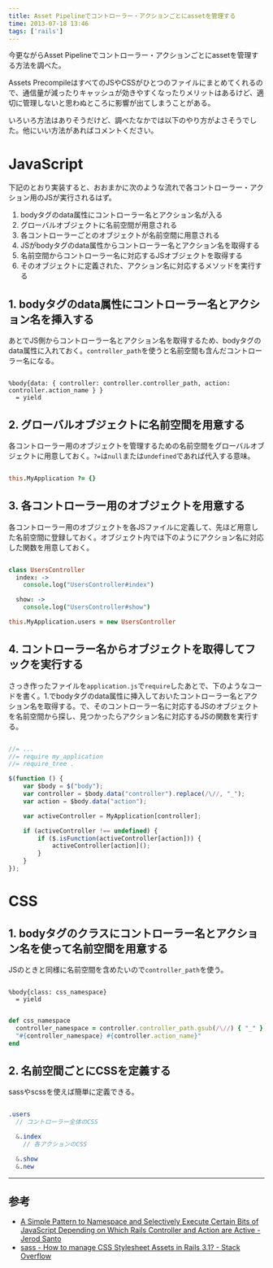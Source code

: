 ```yaml
---
title: Asset Pipelineでコントローラー・アクションごとにassetを管理する
time: 2013-07-18 13:46
tags: ['rails']
---
```


今更ながらAsset Pipelineでコントローラー・アクションごとにassetを管理する方法を調べた。

Assets PrecompileはすべてのJSやCSSがひとつのファイルにまとめてくれるので、通信量が減ったりキャッシュが効きやすくなったりメリットはあるけど、適切に管理しないと思わぬところに影響が出てしまうことがある。

いろいろ方法はありそうだけど、調べたなかでは以下のやり方がよさそうでした。他にいい方法があればコメントください。

# JavaScript

下記のとおり実装すると、おおまかに次のような流れで各コントローラー・アクション用のJSが実行されるはず。

1. bodyタグのdata属性にコントローラー名とアクション名が入る
2. グローバルオブジェクトに名前空間が用意される
3. 各コントローラーごとのオブジェクトが名前空間に用意される
4. JSがbodyタグのdata属性からコントローラー名とアクション名を取得する
5. 名前空間からコントローラー名に対応するJSオブジェクトを取得する
6. そのオブジェクトに定義された、アクション名に対応するメソッドを実行する

## 1. bodyタグのdata属性にコントローラー名とアクション名を挿入する

あとでJS側からコントローラー名とアクション名を取得するため、bodyタグのdata属性に入れておく。`controller_path`を使うと名前空間も含んだコントローラー名になる。

```rb:application.html.haml

%body{data: { controller: controller.controller_path, action: controller.action_name } }
  = yield
```

## 2. グローバルオブジェクトに名前空間を用意する

各コントローラー用のオブジェクトを管理するための名前空間をグローバルオブジェクトに用意しておく。`?=`は`null`または`undefined`であれば代入する意味。

```coffeescript:app/assets/javascripts/my_application.js.coffee

this.MyApplication ?= {}
```

## 3. 各コントローラー用のオブジェクトを用意する

各コントローラー用のオブジェクトを各JSファイルに定義して、先ほど用意した名前空間に登録しておく。オブジェクト内では下のようにアクション名に対応した関数を用意しておく。

```coffeescript:users.js.coffee

class UsersController
  index: ->
    console.log("UsersController#index")

  show: ->
    console.log("UsersController#show")

this.MyApplication.users = new UsersController
```

## 4. コントローラー名からオブジェクトを取得してフックを実行する

さっき作ったファイルを`application.js`で`require`したあとで、下のようなコードを書く。1.でbodyタグのdata属性に挿入しておいたコントローラー名とアクション名を取得する。で、そのコントローラー名に対応するJSのオブジェクトを名前空間から探し、見つかったらアクション名に対応するJSの関数を実行する。

```js:application.js

//= ...
//= require my_application
//= require_tree .

$(function () {
    var $body = $("body");
    var controller = $body.data("controller").replace(/\//, "_");
    var action = $body.data("action");

    var activeController = MyApplication[controller];

    if (activeController !== undefined) {
        if ($.isFunction(activeController[action])) {
            activeController[action]();
        }
    }
});
```

# CSS

## 1. bodyタグのクラスにコントローラー名とアクション名を使って名前空間を用意する

JSのときと同様に名前空間を含めたいので`controller_path`を使う。

```rb:application.html.haml

%body{class: css_namespace}
  = yield
```

```rb:application_helper.rb

def css_namespace
  controller_namespace = controller.controller_path.gsub(/\//) { "_" }
  "#{controller_namespace} #{controller.action_name}"
end
```

## 2. 名前空間ごとにCSSを定義する

sassやscssを使えば簡単に定義できる。

```sass:users.css.sass

.users
  // コントローラー全体のCSS

  &.index
    // 各アクションのCSS

  &.show
  &.new
```

---

## 参考

- [A Simple Pattern to Namespace and Selectively Execute Certain Bits of JavaScript Depending on Which Rails Controller and Action are Active - Jerod Santo](http://blog.jerodsanto.net/2012/02/a-simple-pattern-to-namespace-and-selectively-execute-certain-bits-of-javascript-depending-on-which-rails-controller-and-action-are-active/)
- [sass - How to manage CSS Stylesheet Assets in Rails 3.1? - Stack Overflow](http://stackoverflow.com/questions/6102158/how-to-manage-css-stylesheet-assets-in-rails-3-1)
